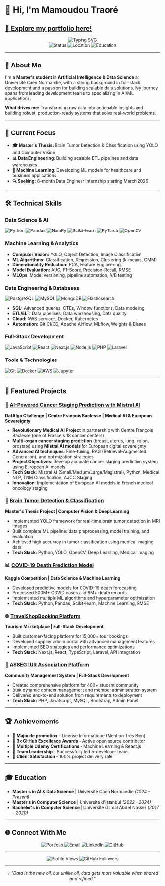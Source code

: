 # 👋 Hi, I'm Mamoudou Traoré
## [🚀 Explore my portfolio here!](https://traorem.vercel.app/) 

<div align="center">
  <img src="https://readme-typing-svg.demolab.com?font=Fira+Code&pause=1000&color=2E8B57&center=true&vCenter=true&width=435&lines=Data+Engineer+%26+AI+Specialist;Machine+Learning+Enthusiast;" alt="Typing SVG" />
</div>

<div align="center">
  <img src="https://img.shields.io/badge/Status-Available%20for%20Internships-brightgreen" alt="Status" />
  <img src="https://img.shields.io/badge/Location-Caen%2C%20France-blue" alt="Location" />
  <img src="https://img.shields.io/badge/Education-Master%20AI%20%26%20Data%20Science-purple" alt="Education" />
</div>

---

## 🎯 About Me

I'm a **Master's student in Artificial Intelligence & Data Science** at Université Caen Normandie, with a strong background in full-stack development and a passion for building scalable data solutions. My journey spans from leading development teams to specializing in AI/ML applications.

**What drives me:** Transforming raw data into actionable insights and building robust, production-ready systems that solve real-world problems.

---

## 🚀 Current Focus

- **🎓 Master's Thesis:** Brain Tumor Detection & Classification using YOLO and Computer Vision
- **📊 Data Engineering:** Building scalable ETL pipelines and data warehouses
- **🤖 Machine Learning:** Developing ML models for healthcare and business applications
- **🔍 Seeking:** 6-month Data Engineer internship starting March 2026

---

## 🛠️ Technical Skills

### **Data Science & AI**
![Python](https://img.shields.io/badge/Python-3776AB?style=for-the-badge&logo=python&logoColor=white)
![Pandas](https://img.shields.io/badge/Pandas-150458?style=for-the-badge&logo=pandas&logoColor=white)
![NumPy](https://img.shields.io/badge/NumPy-013243?style=for-the-badge&logo=numpy&logoColor=white)
![Scikit-learn](https://img.shields.io/badge/scikit--learn-F7931E?style=for-the-badge&logo=scikit-learn&logoColor=white)
![PyTorch](https://img.shields.io/badge/PyTorch-EE4C2C?style=for-the-badge&logo=pytorch&logoColor=white)
![OpenCV](https://img.shields.io/badge/OpenCV-5C3EE8?style=for-the-badge&logo=opencv&logoColor=white)

### **Machine Learning & Analytics**
- **Computer Vision:** YOLO, Object Detection, Image Classification
- **ML Algorithms:** Classification, Regression, Clustering (k-means, GMM)
- **Dimensionality Reduction:** PCA, Feature Engineering
- **Model Evaluation:** AUC, F1-Score, Precision-Recall, RMSE
- **MLOps:** Model versioning, pipeline automation, A/B testing

### **Data Engineering & Databases**
![PostgreSQL](https://img.shields.io/badge/PostgreSQL-316192?style=for-the-badge&logo=postgresql&logoColor=white)
![MySQL](https://img.shields.io/badge/MySQL-00000F?style=for-the-badge&logo=mysql&logoColor=white)
![MongoDB](https://img.shields.io/badge/MongoDB-4EA94B?style=for-the-badge&logo=mongodb&logoColor=white)
![Elasticsearch](https://img.shields.io/badge/Elasticsearch-005571?style=for-the-badge&logo=elasticsearch&logoColor=white)

- **SQL:** Advanced queries, CTEs, Window functions, Data modeling
- **ETL/ELT:** Data pipelines, Data warehousing, Data quality
- **Cloud:** AWS services, Docker, Kubernetes
- **Automation:** Git CI/CD, Apache Airflow, MLflow, Weights & Biases

### **Full-Stack Development**
![JavaScript](https://img.shields.io/badge/JavaScript-F7DF1E?style=for-the-badge&logo=javascript&logoColor=black)
![React](https://img.shields.io/badge/React-20232A?style=for-the-badge&logo=react&logoColor=61DAFB)
![Next.js](https://img.shields.io/badge/Next.js-000000?style=for-the-badge&logo=next.js&logoColor=white)
![Node.js](https://img.shields.io/badge/Node.js-43853D?style=for-the-badge&logo=node.js&logoColor=white)
![PHP](https://img.shields.io/badge/PHP-777BB4?style=for-the-badge&logo=php&logoColor=white)
![Laravel](https://img.shields.io/badge/Laravel-FF2D20?style=for-the-badge&logo=laravel&logoColor=white)

### **Tools & Technologies**
![Git](https://img.shields.io/badge/Git-F05032?style=for-the-badge&logo=git&logoColor=white)
![Docker](https://img.shields.io/badge/Docker-2496ED?style=for-the-badge&logo=docker&logoColor=white)
![AWS](https://img.shields.io/badge/AWS-232F3E?style=for-the-badge&logo=amazon-aws&logoColor=white)
![Jupyter](https://img.shields.io/badge/Jupyter-F37626?style=for-the-badge&logo=jupyter&logoColor=white)

---

## 🎯 Featured Projects

### 🏥 [AI-Powered Cancer Staging Prediction with Mistral AI](https://www.baclesse.fr/)
**DatAlgo Challenge | Centre François Baclesse | Medical AI & European Sovereignty**

- **Revolutionary Medical AI Project** in partnership with Centre François Baclesse (one of France's 18 cancer centers)
- **Multi-organ cancer staging prediction** (breast, uterus, lung, colon, prostate) using **Mistral AI models** for European digital sovereignty
- **Advanced AI techniques**: Fine-tuning, RAG (Retrieval-Augmented Generation), and optimization strategies
- **Project Objectives**: Develop accurate cancer staging prediction system using European AI models
- **Tech Stack:** Mistral AI (Small/Medium/Large/Magistral), Python, Medical NLP, TNM Classification, AJCC Staging
- **Innovation**: Implementation of European AI models in French medical oncology staging

### 🧠 [Brain Tumor Detection & Classification](https://www.kaggle.com/datasets/ahmedsorour1/mri-for-brain-tumor-with-bounding-boxes)
**Master's Thesis Project | Computer Vision & Deep Learning**

- Implemented YOLO framework for real-time brain tumor detection in MRI images
- Built complete ML pipeline: data preprocessing, model training, and evaluation
- Achieved high accuracy in tumor classification using medical imaging data
- **Tech Stack:** Python, YOLO, OpenCV, Deep Learning, Medical Imaging

### 📊 [COVID-19 Death Prediction Model](https://www.kaggle.com/competitions/Covid19-Death-Predictions/overview)
**Kaggle Competition | Data Science & Machine Learning**

- Developed predictive models for COVID-19 death forecasting
- Processed 500M+ COVID cases and 6M+ death records
- Implemented multiple ML algorithms and hyperparameter optimization
- **Tech Stack:** Python, Pandas, Scikit-learn, Machine Learning, RMSE

### 🌐 [TravelShopBooking Platform](https://travelshopbooking.com/)
**Tourism Marketplace | Full-Stack Development**

- Built customer-facing platform for 15,000+ tour bookings
- Developed supplier admin portal with advanced management features
- Implemented SEO strategies and performance optimizations
- **Tech Stack:** Next.js, React, TypeScript, Laravel, API Integration

### 🏢 [ASSEGTUR Association Platform](https://assegtur.com)
**Community Management System | Full-Stack Development**

- Created comprehensive platform for 400+ student community
- Built dynamic content management and member administration system
- Delivered end-to-end solution from requirements to deployment
- **Tech Stack:** PHP, JavaScript, MySQL, Bootstrap, Admin Panel

---

## 🏆 Achievements

- 🥇 **Major de promotion** - License Informatique (Mention Très Bien)
- 🏅 **3x GitHub Excellence Awards** - Active open source contributor
- 📜 **Multiple Udemy Certifications** - Machine Learning & React.js
- 🎯 **Team Leadership** - Successfully led 5-developer team
- 💼 **Client Satisfaction** - 100% project delivery rate

---

## 🎓 Education

- **Master's in AI & Data Science** | Université Caen Normandie *(2024 - Present)*
- **Master's in Computer Science** | Université d'Istanbul *(2022 - 2024)*
- **Bachelor's in Computer Science** | Université Gamal Abdel Nasser *(2017 - 2020)*

---

## 🌐 Connect With Me

<div align="center">
  <a href="https://traorem.vercel.app" target="_blank">
    <img src="https://img.shields.io/badge/Portfolio-FF5722?style=for-the-badge&logo=google-chrome&logoColor=white" alt="Portfolio" />
  </a>
  <a href="mailto:traorem023@gmail.com" target="_blank">
    <img src="https://img.shields.io/badge/Email-D14836?style=for-the-badge&logo=gmail&logoColor=white" alt="Email" />
  </a>
  <a href="https://www.linkedin.com/in/mamoudou-traor%C3%A9-dev-guin%C3%A9e/" target="_blank">
    <img src="https://img.shields.io/badge/LinkedIn-0077B5?style=for-the-badge&logo=linkedin&logoColor=white" alt="LinkedIn" />
  </a>
  <a href="https://github.com/traore023?tab=overview&from=2023-12-01&to=2023-12-31" target="_blank">
    <img src="https://img.shields.io/badge/GitHub-100000?style=for-the-badge&logo=github&logoColor=white" alt="GitHub" />
  </a>
</div>

---

<div align="center">
  <img src="https://komarev.com/ghpvc/?username=traore023&label=Profile%20views&color=0e75b6&style=flat" alt="Profile Views" />
  <img src="https://img.shields.io/github/followers/traore023?label=Followers&style=social" alt="GitHub Followers" />
</div>

---

<div align="center">
  <i>💡 "Data is the new oil, but unlike oil, data gets more valuable when shared and refined."</i>
</div>
